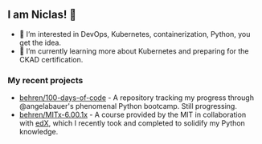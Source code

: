 ## I am Niclas! 👋

- 👀 I’m interested in DevOps, Kubernetes, containerization, Python, you get the idea.
- 🌱 I’m currently learning more about Kubernetes and preparing for the CKAD certification.

### My recent projects

- [behren/100-days-of-code](https://github.com/behren/100-days-of-code) - A repository tracking my progress through @angelabauer's phenomenal Python bootcamp. Still progressing.
- [behren/MITx-6.00.1x](https://github.com/behren/MITx-6.00.1x) - A course provided by the MIT in collaboration with [edX](https://www.edx.org/course/introduction-to-computer-science-and-programming-7), which I recently took and completed to solidify my Python knowledge. 


<!---
behren/behren is a ✨ special ✨ repository because its `README.md` (this file) appears on your GitHub profile.
You can click the Preview link to take a look at your changes.
--->
